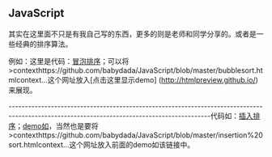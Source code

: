 JavaScript
---
其实在这里面不只是有我自己写的东西，更多的则是老师和同学分享的。或者是一些经典的排序算法。  

例如：这里是代码：[冒泡排序](https://github.com/babydada/JavaScript/blob/master/bubblesort.html)；可以将>contexthttps://github.com/babydada/JavaScript/blob/master/bubblesort.htmlcontext...这个网址放入[点击这里显示demo]
(http://htmlpreview.github.io/)来展现。  

--------------------------------------------------------------------------------------------------------------------------------------------代码如：[插入排序](https://github.com/babydada/JavaScript/blob/master/insertion%20sort.html)；[demo如](http://htmlpreview.github.io/)，当然也是要将>contexthttps://github.com/babydada/JavaScript/blob/master/insertion%20sort.htmlcontext...这个网址放入前面的demo如该链接中。
